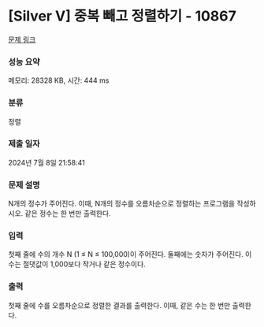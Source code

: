 # [Silver V] 중복 빼고 정렬하기 - 10867 

[문제 링크](https://www.acmicpc.net/problem/10867) 

### 성능 요약

메모리: 28328 KB, 시간: 444 ms

### 분류

정렬

### 제출 일자

2024년 7월 8일 21:58:41

### 문제 설명

<p>N개의 정수가 주어진다. 이때, N개의 정수를 오름차순으로 정렬하는 프로그램을 작성하시오. 같은 정수는 한 번만 출력한다.</p>

### 입력 

 <p>첫째 줄에 수의 개수 N (1 ≤ N ≤ 100,000)이 주어진다. 둘째에는 숫자가 주어진다. 이 수는 절댓값이 1,000보다 작거나 같은 정수이다.</p>

### 출력 

 <p>첫째 줄에 수를 오름차순으로 정렬한 결과를 출력한다. 이때, 같은 수는 한 번만 출력한다.</p>

